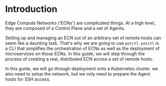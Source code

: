 
# Introduction

Edge Compute Networks ('ECNs') are complicated things. At a high level, they are composed of a Control Plane and a set of Agents.

Setting up and managing an ECN out of an arbitrary set of remote hosts can seem like a daunting task. That's why we are going to use `potctl`. `potctl` is a CLI that simplifies the orchestration of ECNs as well as the deployment of microservices on those ECNs. In this guide, we will step through the process of creating a real, distributed ECN across a set of remote hosts.

In this guide, we will go through deployment onto a Kubernetes cluster.  we also need to setup the network, but we only need to prepare the Agent hosts for SSH access.


